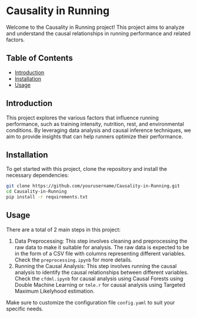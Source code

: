 # Causality in Running

Welcome to the Causality in Running project! This project aims to analyze and understand the causal relationships in running performance and related factors.

## Table of Contents

- [Introduction](#introduction)
- [Installation](#installation)
- [Usage](#usage)

## Introduction

This project explores the various factors that influence running performance, such as training intensity, nutrition, rest, and environmental conditions. By leveraging data analysis and causal inference techniques, we aim to provide insights that can help runners optimize their performance.

## Installation

To get started with this project, clone the repository and install the necessary dependencies:

```bash
git clone https://github.com/yourusername/Causality-in-Running.git
cd Causality-in-Running
pip install -r requirements.txt
```

## Usage

There are a total of 2 main steps in this project:

1. Data Preprocessing: This step involves cleaning and preprocessing the raw data to make it suitable for analysis. The raw data is expected to be in the form of a CSV file with columns representing different variables. Check the `preprocessing.ipynb` for more details.
2. Running the Causal Analysis: This step involves running the causal analysis to identify the causal relationships between different variables. Check the `cfdml.ipynb` for causal analysis using Causal Forests using Double Machine Learning or `tmle.r` for causal analysis using Targeted Maximum Likelyhood estimation.

Make sure to customize the configuration file `config.yaml` to suit your specific needs.


